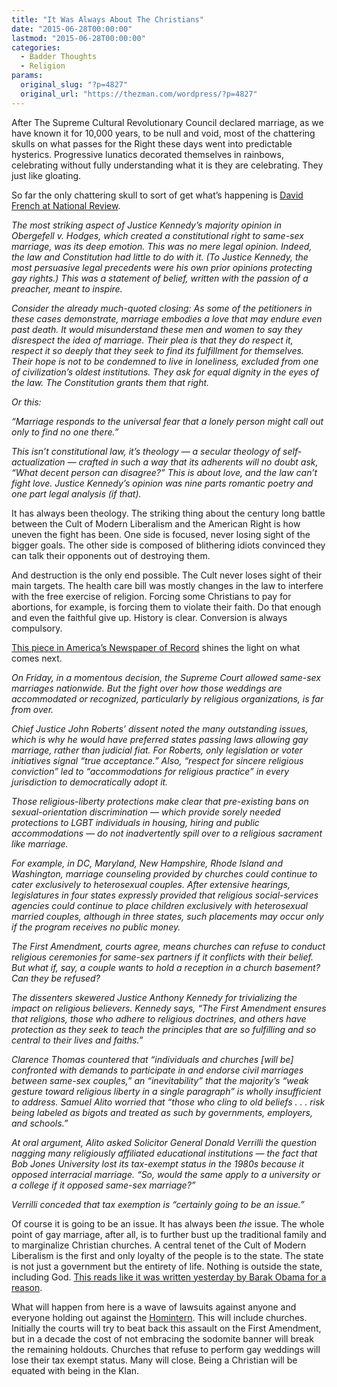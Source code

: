 ```yaml
---
title: "It Was Always About The Christians"
date: "2015-06-28T00:00:00"
lastmod: "2015-06-28T00:00:00"
categories:
  - Badder Thoughts
  - Religion
params:
  original_slug: "?p=4827"
  original_url: "https://thezman.com/wordpress/?p=4827"
---
```


After The Supreme Cultural Revolutionary Council declared marriage, as
we have known it for 10,000 years, to be null and void, most of the
chattering skulls on what passes for the Right these days went into
predictable hysterics. Progressive lunatics decorated themselves in
rainbows, celebrating without fully understanding what it is they are
celebrating. They just like gloating.

So far the only chattering skull to sort of get what’s happening is <a
href="http://www.global.nationalreview.com/article/420376/marriage-christians-religion-love"
rel="noopener" target="_blank">David French at National Review</a>.

*The most striking aspect of Justice Kennedy’s majority opinion in
Obergefell v. Hodges, which created a constitutional right to same-sex
marriage, was its deep emotion. This was no mere legal opinion. Indeed,
the law and Constitution had little to do with it. (To Justice Kennedy,
the most persuasive legal precedents were his own prior opinions
protecting gay rights.) This was a statement of belief, written with the
passion of a preacher, meant to inspire.*

*Consider the already much-quoted closing: As some of the petitioners in
these cases demonstrate, marriage embodies a love that may endure even
past death. It would misunderstand these men and women to say they
disrespect the idea of marriage. Their plea is that they do respect it,
respect it so deeply that they seek to find its fulfillment for
themselves. Their hope is not to be condemned to live in loneliness,
excluded from one of civilization’s oldest institutions. They ask for
equal dignity in the eyes of the law. The Constitution grants them that
right.*

*Or this:*

*“Marriage responds to the universal fear that a lonely person might
call out only to find no one there.”*

*This isn’t constitutional law, it’s theology — a secular theology of
self-actualization — crafted in such a way that its adherents will no
doubt ask, “What decent person can disagree?” This is about love, and
the law can’t fight love. Justice Kennedy’s opinion was nine parts
romantic poetry and one part legal analysis (if that).*

It has always been theology. The striking thing about the century long
battle between the Cult of Modern Liberalism and the American Right is
how uneven the fight has been. One side is focused, never losing sight
of the bigger goals. The other side is composed of blithering idiots
convinced they can talk their opponents out of destroying them.

And destruction is the only end possible. The Cult never loses sight of
their main targets. The health care bill was mostly changes in the law
to interfere with the free exercise of religion. Forcing some Christians
to pay for abortions, for example, is forcing them to violate their
faith. Do that enough and even the faithful give up. History is clear.
Conversion is always compulsory.

<a
href="http://nypost.com/2015/06/28/gay-marriage-decision-raises-questions-for-religious-groups/?utm_campaign=SocialFlow&amp;utm_source=NYPTwitter&amp;utm_medium=SocialFlow"
rel="noopener" target="_blank">This piece in America’s Newspaper of
Record</a> shines the light on what comes next.

*On Friday, in a momentous decision, the Supreme Court allowed same-sex
marriages nationwide. But the fight over how those weddings are
accommodated or recognized, particularly by religious organizations, is
far from over.*

*Chief Justice John Roberts’ dissent noted the many outstanding issues,
which is why he would have preferred states passing laws allowing gay
marriage, rather than judicial fiat. For Roberts, only legislation or
voter initiatives signal “true acceptance.” Also, “respect for sincere
religious conviction” led to “accommodations for religious practice” in
every jurisdiction to democratically adopt it.*

*Those religious-liberty protections make clear that pre-existing bans
on sexual-orientation discrimination — which provide sorely needed
protections to LGBT individuals in housing, hiring and public
accommodations — do not inadvertently spill over to a religious
sacrament like marriage.*

*For example, in DC, Maryland, New Hampshire, Rhode Island and
Washington, marriage counseling provided by churches could continue to
cater exclusively to heterosexual couples. After extensive hearings,
legislatures in four states expressly provided that religious
social-services agencies could continue to place children exclusively
with heterosexual married couples, although in three states, such
placements may occur only if the program receives no public money.*

*The First Amendment, courts agree, means churches can refuse to conduct
religious ceremonies for same-sex partners if it conflicts with their
belief. But what if, say, a couple wants to hold a reception in a church
basement? Can they be refused?*

*The dissenters skewered Justice Anthony Kennedy for trivializing the
impact on religious believers. Kennedy says, “The First Amendment
ensures that religions, those who adhere to religious doctrines, and
others have protection as they seek to teach the principles that are so
fulfilling and so central to their lives and faiths.”*

*Clarence Thomas countered that “individuals and churches \[will be\]
confronted with demands to participate in and endorse civil marriages
between same-sex couples,” an “inevitability” that the majority’s “weak
gesture toward religious liberty in a single paragraph” is wholly
insufficient to address. Samuel Alito worried that “those who cling to
old beliefs . . . risk being labeled as bigots and treated as such by
governments, employers, and schools.”*

*At oral argument, Alito asked Solicitor General Donald Verrilli the
question nagging many religiously affiliated educational institutions —
the fact that Bob Jones University lost its tax-exempt status in the
1980s because it opposed interracial marriage. “So, would the same apply
to a university or a college if it opposed same­-sex marriage?”*

*Verrilli conceded that tax exemption is “certainly going to be an
issue.”*

Of course it is going to be an issue. It has always been *the* issue.
The whole point of gay marriage, after all, is to further bust up the
traditional family and to marginalize Christian churches. A central
tenet of the Cult of Modern Liberalism is the first and only loyalty of
the people is to the state. The state is not just a government but the
entirety of life. Nothing is outside the state, including God. <a
href="http://www.worldfuturefund.org/wffmaster/Reading/Germany/mussolini.htm"
rel="noopener" target="_blank">This reads like it was written yesterday
by Barak Obama for a reason</a>.

What will happen from here is a wave of lawsuits against anyone and
everyone holding out against the
<a href="https://en.wikipedia.org/wiki/Homintern" rel="noopener"
target="_blank">Homintern</a>. This will include churches. Initially the
courts will try to beat back this assault on the First Amendment, but in
a decade the cost of not embracing the sodomite banner will break the
remaining holdouts. Churches that refuse to perform gay weddings will
lose their tax exempt status. Many will close. Being a Christian will be
equated with being in the Klan.
